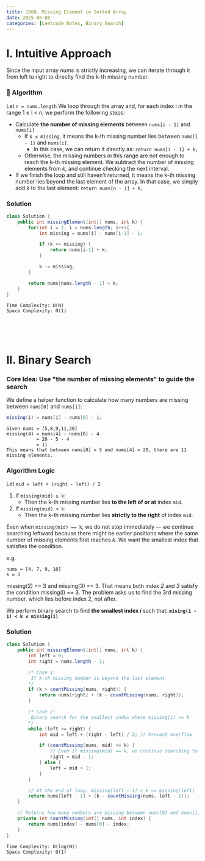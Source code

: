 ```yaml
---
title: 1060. Missing Element in Sorted Array
date: 2025-06-08
categories: [Leetcode_Notes, Binary Search]
---
```

# I. Intuitive Approach

Since the input array *nums* is strictly increasing, we can iterate through it from left to right to directly find the k-th missing number. 

### 📌 Algorithm
Let ```n = nums.length```
We loop through the array and, for each index i in the range 1 ≤ i < n, we perform the following steps:
- Calculate **the number of missing elements** between ```nums[i - 1]``` and ```nums[i]```
  - If ```k ≤ missing```, it means the k-th missing number lies between ```nums[i - 1]``` and ```nums[i]```. 
    - In this case, we can return it directly as: ```return nums[i - 1] + k;```
  - Otherwise, the missing numbers in this range are not enough to reach the k-th missing element. We subtract the number of missing elements from *k*, and continue checking the next interval.
- If we finish the loop and still haven't returned, it means the k-th missing number lies beyond the last element of the array. In that case, we simply add k to the last element: ```return nums[n - 1] + k;```
  
### Solution
```java
class Solution {
    public int missingElement(int[] nums, int k) {
        for(int i = 1; i < nums.length; i++){
            int missing = nums[i] - nums[i-1] - 1;

            if (k <= missing) {
                return nums[i-1] + k;
            }

            k -= missing;
        }

        return nums[nums.length - 1] + k;
    }
}
```

```
Time Complexity: O(N)
Space Complexity: O(1)
```

<br>
<br>  
<br>

# II. Binary Search
### Core Idea: Use "the number of missing elements" to guide the search
We define a helper function to calculate how many numbers are missing between ```nums[0]``` and ```nums[i]```:
```java 
missing(i) = nums[i] - nums[0] - i;
```
```
Given nums = [5,8,9,11,20]
missing(4) = nums[4] - nums[0] - 4
           = 20 - 5 - 4 
           = 11
This means that between nums[0] = 5 and nums[4] = 20, there are 11 missing elements.
```
### Algorithm Logic
Let ```mid = left + (right - left) / 2```

1. If ```missing(mid) ≥ k```:
   - Then the k-th missing number lies **to the left of or at** index ```mid```. 
2. If ```missing(mid) < k```:
   - Then the k-th missing number lies **strictly to the right** of index ```mid```. 

Even when ```missing(mid) == k```, we do not stop immediately — we continue searching leftward because there might be earlier positions where the same number of missing elements first reaches *k*. We want the smallest index that satisfies the condition.

e.g.
```
nums = [4, 7, 9, 10]
k = 3
```
missing(2) == 3 and missing(3) == 3. That means both index *2* and *3* satisfy the condition missing(i) == 3.
The problem asks us to find the 3rd missing number, which lies before index 2, not after.

We perform binary search to find **the smallest index *i*** such that: 
**```mising(i - 1) < k ≤ missing(i)```**

### Solution
```java
class Solution {
    public int missingElement(int[] nums, int k) {
        int left = 0;
        int right = nums.length - 1;

        /* Case 1: 
         If k-th missing number is beyond the last element
        */
        if (k > countMissing(nums, right)) {
            return nums[right] + (k - countMissing(nums, right));
        }

        /* Case 2:
         Binary search for the smallest index where missing(i) >= k
        */
        while (left <= right) {
            int mid = left + (right - left) / 2; // Prevent overflow

            if (countMissing(nums, mid) >= k) {
                // Even if missing(mid) == k, we continue searching to the left
                right = mid - 1;
            } else {
                left = mid + 1;
            }
        }

        // At the end of loop: missing(left - 1) < k <= missing(left)
        return nums[left - 1] + (k - countMissing(nums, left - 1));
    }

    // Returns how many numbers are missing between nums[0] and nums[i]
    private int countMissing(int[] nums, int index) {
        return nums[index] - nums[0] - index;
    }
}
```

```
Time Complexity: O(log(N))
Space Complexity: O(1)
```